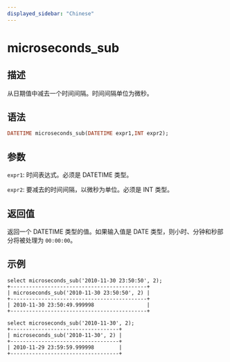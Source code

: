```yaml
---
displayed_sidebar: "Chinese"
---
```


# microseconds_sub

## 描述

从日期值中减去一个时间间隔。时间间隔单位为微秒。

## 语法

```Haskell
DATETIME microseconds_sub(DATETIME expr1,INT expr2);
```

## 参数

`expr1`: 时间表达式。必须是 DATETIME 类型。

`expr2`: 要减去的时间间隔，以微秒为单位。必须是 INT 类型。

## 返回值

返回一个 DATETIME 类型的值。如果输入值是 DATE 类型，则小时、分钟和秒部分将被处理为 `00:00:00`。

## 示例

```Plain Text
select microseconds_sub('2010-11-30 23:50:50', 2);
+--------------------------------------------+
| microseconds_sub('2010-11-30 23:50:50', 2) |
+--------------------------------------------+
| 2010-11-30 23:50:49.999998                 |
+--------------------------------------------+

select microseconds_sub('2010-11-30', 2);
+-----------------------------------+
| microseconds_sub('2010-11-30', 2) |
+-----------------------------------+
| 2010-11-29 23:59:59.999998        |
+-----------------------------------+
```